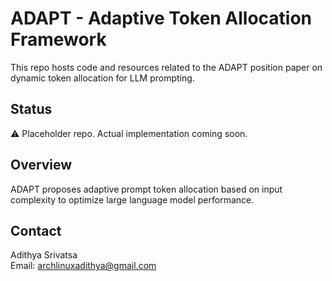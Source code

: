 # ADAPT - Adaptive Token Allocation Framework

This repo hosts code and resources related to the ADAPT position paper on dynamic token allocation for LLM prompting.

## Status

⚠️ Placeholder repo. Actual implementation coming soon.

## Overview

ADAPT proposes adaptive prompt token allocation based on input complexity to optimize large language model performance.

## Contact

Adithya Srivatsa  
Email: archlinuxadithya@gmail.com
